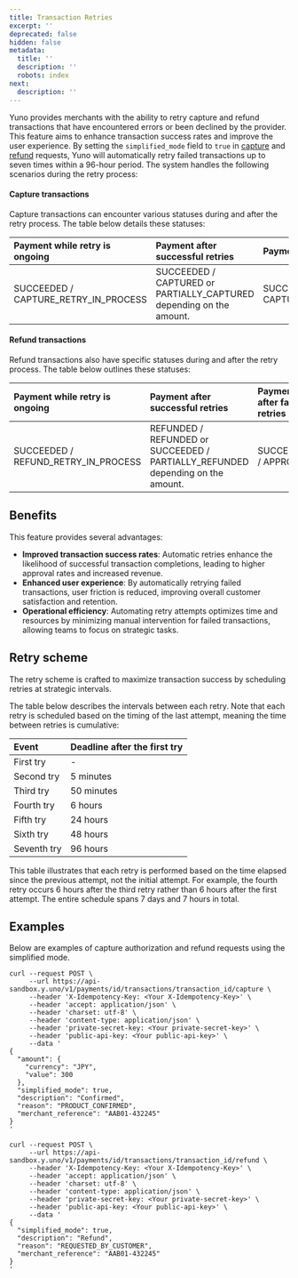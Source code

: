 ```yaml
---
title: Transaction Retries
excerpt: ''
deprecated: false
hidden: false
metadata:
  title: ''
  description: ''
  robots: index
next:
  description: ''
---
```

Yuno provides merchants with the ability to retry capture and refund transactions that have encountered errors or been declined by the provider. This feature aims to enhance transaction success rates and improve the user experience. By setting the `simplified_mode` field to `true` in [capture](ref:capture-authorization) and [refund](ref:refund-payment) requests, Yuno will automatically retry failed transactions up to seven times within a 96-hour period. The system handles the following scenarios during the retry process:

#### Capture transactions

Capture transactions can encounter various statuses during and after the retry process. The table below details these statuses:

| Payment while retry is ongoing          | Payment after successful retries                                      | Payment after failed retries                |
| :-------------------------------------- | :------------------------------------------------------------------- | :------------------------------------------ |
| SUCCEEDED / CAPTURE\_RETRY\_IN\_PROCESS | SUCCEEDED / CAPTURED or PARTIALLY\_CAPTURED depending on the amount. | SUCCEEDED / CAPTURE\_RETRY\_PROCESS\_FAILED |

#### Refund transactions

Refund transactions also have specific statuses during and after the retry process. The table below outlines these statuses:

| Payment while retry is ongoing         | Payment after successful retries                                                 | Payment after failed retries |
| :------------------------------------- | :------------------------------------------------------------------------------ | :--------------------------- |
| SUCCEEDED / REFUND\_RETRY\_IN\_PROCESS | REFUNDED / REFUNDED or SUCCEEDED / PARTIALLY\_REFUNDED depending on the amount. | SUCCEEDED / APPROVED         |

## Benefits

This feature provides several advantages:

* **Improved transaction success rates**: Automatic retries enhance the likelihood of successful transaction completions, leading to higher approval rates and increased revenue.
* **Enhanced user experience**: By automatically retrying failed transactions, user friction is reduced, improving overall customer satisfaction and retention.
* **Operational efficiency**: Automating retry attempts optimizes time and resources by minimizing manual intervention for failed transactions, allowing teams to focus on strategic tasks.

## Retry scheme

The retry scheme is crafted to maximize transaction success by scheduling retries at strategic intervals.

The table below describes the intervals between each retry. Note that each retry is scheduled based on the timing of the last attempt, meaning the time between retries is cumulative:

| Event       | Deadline after the first try |
| :---------- | :--------------------------- |
| First try   | \-                           |
| Second try  | 5 minutes                    |
| Third try   | 50 minutes                   |
| Fourth try  | 6 hours                      |
| Fifth try   | 24 hours                     |
| Sixth try   | 48 hours                     |
| Seventh try | 96 hours                     |

This table illustrates that each retry is performed based on the time elapsed since the previous attempt, not the initial attempt. For example, the fourth retry occurs 6 hours after the third retry rather than 6 hours after the first attempt. The entire schedule spans 7 days and 7 hours in total.

## Examples

Below are examples of capture authorization and refund requests using the simplified mode.

```Text Capture
curl --request POST \
     --url https://api-sandbox.y.uno/v1/payments/id/transactions/transaction_id/capture \
     --header 'X-Idempotency-Key: <Your X-Idempotency-Key>' \
     --header 'accept: application/json' \
     --header 'charset: utf-8' \
     --header 'content-type: application/json' \
     --header 'private-secret-key: <Your private-secret-key>' \
     --header 'public-api-key: <Your public-api-key>' \
     --data '
{
  "amount": {
    "currency": "JPY",
    "value": 300
  },
  "simplified_mode": true,
  "description": "Confirmed",
  "reason": "PRODUCT_CONFIRMED",
  "merchant_reference": "AAB01-432245"
}
'
```
```curl Refund
curl --request POST \
     --url https://api-sandbox.y.uno/v1/payments/id/transactions/transaction_id/refund \
     --header 'X-Idempotency-Key: <Your X-Idempotency-Key>' \
     --header 'accept: application/json' \
     --header 'charset: utf-8' \
     --header 'content-type: application/json' \
     --header 'private-secret-key: <Your private-secret-key>' \
     --header 'public-api-key: <Your public-api-key>' \
     --data '
{
  "simplified_mode": true,
  "description": "Refund",
  "reason": "REQUESTED_BY_CUSTOMER",
  "merchant_reference": "AAB01-432245"
}
'
```
